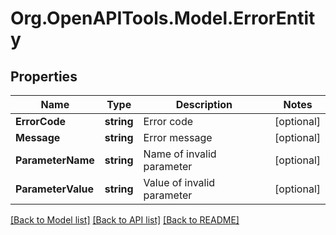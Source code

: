 
# Org.OpenAPITools.Model.ErrorEntity

## Properties

Name | Type | Description | Notes
------------ | ------------- | ------------- | -------------
**ErrorCode** | **string** | Error code | [optional] 
**Message** | **string** | Error message | [optional] 
**ParameterName** | **string** | Name of invalid parameter | [optional] 
**ParameterValue** | **string** | Value of invalid parameter | [optional] 

[[Back to Model list]](../README.md#documentation-for-models)
[[Back to API list]](../README.md#documentation-for-api-endpoints)
[[Back to README]](../README.md)


